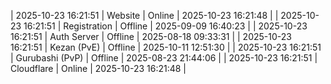 | 2025-10-23 16:21:51 | Website | Online | 2025-10-23 16:21:48 |
| 2025-10-23 16:21:51 | Registration | Offline | 2025-09-09 16:40:23 |
| 2025-10-23 16:21:51 | Auth Server | Offline | 2025-08-18 09:33:31 |
| 2025-10-23 16:21:51 | Kezan (PvE) | Offline | 2025-10-11 12:51:30 |
| 2025-10-23 16:21:51 | Gurubashi (PvP) | Offline | 2025-08-23 21:44:06 |
| 2025-10-23 16:21:51 | Cloudflare | Online | 2025-10-23 16:21:48 |
